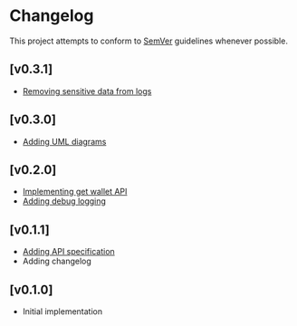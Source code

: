 # Changelog
This project attempts to conform to [SemVer](https://semver.org/) guidelines whenever possible.

## [v0.3.1]
* [Removing sensitive data from logs](https://github.com/Ubunfu/mc-wallet/pull/)

## [v0.3.0]
* [Adding UML diagrams](https://github.com/Ubunfu/mc-wallet/pull/8)

## [v0.2.0]
* [Implementing get wallet API](https://github.com/Ubunfu/mc-wallet/pull/5)
* [Adding debug logging](https://github.com/Ubunfu/mc-wallet/pull/6)

## [v0.1.1]
* [Adding API specification](https://github.com/Ubunfu/mc-wallet/pull/3)
* Adding changelog

## [v0.1.0]
* Initial implementation